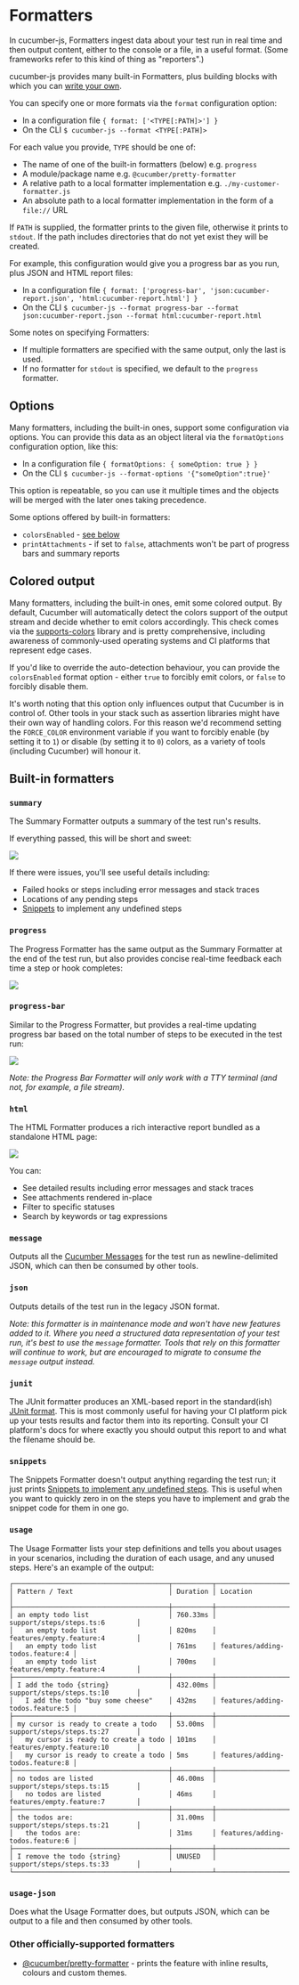 # Formatters

In cucumber-js, Formatters ingest data about your test run in real time and then output content, either to the console or a file, in a useful format. (Some frameworks refer to this kind of thing as "reporters".)

cucumber-js provides many built-in Formatters, plus building blocks with which you can [write your own](./custom_formatters.md).

You can specify one or more formats via the `format` configuration option:

- In a configuration file `{ format: ['<TYPE[:PATH]>'] }`
- On the CLI `$ cucumber-js --format <TYPE[:PATH]>`

For each value you provide, `TYPE` should be one of:

* The name of one of the built-in formatters (below) e.g. `progress`
* A module/package name e.g. `@cucumber/pretty-formatter`
* A relative path to a local formatter implementation e.g. `./my-customer-formatter.js`
* An absolute path to a local formatter implementation in the form of a `file://` URL

If `PATH` is supplied, the formatter prints to the given file, otherwise it prints to `stdout`. If the path includes directories that do not yet exist they will be created.

For example, this configuration would give you a progress bar as you run, plus JSON and HTML report files:

- In a configuration file `{ format: ['progress-bar', 'json:cucumber-report.json', 'html:cucumber-report.html'] }`
- On the CLI `$ cucumber-js --format progress-bar --format json:cucumber-report.json --format html:cucumber-report.html`

Some notes on specifying Formatters:

* If multiple formatters are specified with the same output, only the last is used.
* If no formatter for `stdout` is specified, we default to the `progress` formatter.

## Options

Many formatters, including the built-in ones, support some configuration via options. You can provide this data as an object literal via the `formatOptions` configuration option, like this:

- In a configuration file `{ formatOptions: { someOption: true } }`
- On the CLI `$ cucumber-js --format-options '{"someOption":true}'`

This option is repeatable, so you can use it multiple times and the objects will be merged with the later ones taking precedence.

Some options offered by built-in formatters:

- `colorsEnabled` - [see below](#colored-output)
- `printAttachments` - if set to `false`, attachments won't be part of progress bars and summary reports

## Colored output

Many formatters, including the built-in ones, emit some colored output. By default, Cucumber will automatically detect the colors support of the output stream and decide whether to emit colors accordingly. This check comes via the [supports-colors](https://github.com/chalk/supports-color) library and is pretty comprehensive, including awareness of commonly-used  operating systems and CI platforms that represent edge cases.

If you'd like to override the auto-detection behaviour, you can provide the `colorsEnabled` format option - either `true` to forcibly emit colors, or `false` to forcibly disable them.

It's worth noting that this option only influences output that Cucumber is in control of. Other tools in your stack such as assertion libraries might have their own way of handling colors. For this reason we'd recommend setting the `FORCE_COLOR` environment variable if you want to forcibly enable (by setting it to `1`) or disable (by setting it to `0`) colors, as a variety of tools (including Cucumber) will honour it.

## Built-in formatters

### `summary`

The Summary Formatter outputs a summary of the test run's results.

If everything passed, this will be short and sweet:

![](./images/summary_green.gif)

If there were issues, you'll see useful details including:

- Failed hooks or steps including error messages and stack traces
- Locations of any pending steps
- [Snippets](./snippets.md) to implement any undefined steps

### `progress`

The Progress Formatter has the same output as the Summary Formatter at the end of the test run, but also provides concise real-time feedback each time a step or hook completes:

![](./images/progress.gif)

### `progress-bar`

Similar to the Progress Formatter, but provides a real-time updating progress bar based on the total number of steps to be executed in the test run:

![](./images/progress_bar_green.gif)

*Note: the Progress Bar Formatter will only work with a TTY terminal (and not, for example, a file stream).*

### `html`

The HTML Formatter produces a rich interactive report bundled as a standalone HTML page:

![](./images/html_formatter.png)

You can:

- See detailed results including error messages and stack traces
- See attachments rendered in-place
- Filter to specific statuses
- Search by keywords or tag expressions

### `message`

Outputs all the [Cucumber Messages](https://github.com/cucumber/messages) for the test run as newline-delimited JSON, which can then be consumed by other tools.

### `json`

Outputs details of the test run in the legacy JSON format.

*Note: this formatter is in maintenance mode and won't have new features added to it. Where you need a structured data representation of your test run, it's best to use the `message` formatter. Tools that rely on this formatter will continue to work, but are encouraged to migrate to consume the `message` output instead.*

### `junit`

The JUnit formatter produces an XML-based report in the standard(ish) [JUnit format](https://github.com/junit-team/junit5/blob/43638eb6a870e0d6c49224053dfeb39dcf0ef33f/platform-tests/src/test/resources/jenkins-junit.xsd). This is most commonly useful for having your CI platform pick up your tests results and factor them into its reporting. Consult your CI platform's docs for where exactly you should output this report to and what the filename should be.

### `snippets`

The Snippets Formatter doesn't output anything regarding the test run; it just prints [Snippets to implement any undefined steps](./snippets.md). This is useful when you want to quickly zero in on the steps you have to implement and grab the snippet code for them in one go.

### `usage`

The Usage Formatter lists your step definitions and tells you about usages in your scenarios, including the duration of each usage, and any unused steps. Here's an example of the output:

```
┌───────────────────────────────────────┬──────────┬─────────────────────────────────┐
│ Pattern / Text                        │ Duration │ Location                        │
├───────────────────────────────────────┼──────────┼─────────────────────────────────┤
│ an empty todo list                    │ 760.33ms │ support/steps/steps.ts:6        │
│   an empty todo list                  │ 820ms    │ features/empty.feature:4        │
│   an empty todo list                  │ 761ms    │ features/adding-todos.feature:4 │
│   an empty todo list                  │ 700ms    │ features/empty.feature:4        │
├───────────────────────────────────────┼──────────┼─────────────────────────────────┤
│ I add the todo {string}               │ 432.00ms │ support/steps/steps.ts:10       │
│   I add the todo "buy some cheese"    │ 432ms    │ features/adding-todos.feature:5 │
├───────────────────────────────────────┼──────────┼─────────────────────────────────┤
│ my cursor is ready to create a todo   │ 53.00ms  │ support/steps/steps.ts:27       │
│   my cursor is ready to create a todo │ 101ms    │ features/empty.feature:10       │
│   my cursor is ready to create a todo │ 5ms      │ features/adding-todos.feature:8 │
├───────────────────────────────────────┼──────────┼─────────────────────────────────┤
│ no todos are listed                   │ 46.00ms  │ support/steps/steps.ts:15       │
│   no todos are listed                 │ 46ms     │ features/empty.feature:7        │
├───────────────────────────────────────┼──────────┼─────────────────────────────────┤
│ the todos are:                        │ 31.00ms  │ support/steps/steps.ts:21       │
│   the todos are:                      │ 31ms     │ features/adding-todos.feature:6 │
├───────────────────────────────────────┼──────────┼─────────────────────────────────┤
│ I remove the todo {string}            │ UNUSED   │ support/steps/steps.ts:33       │
└───────────────────────────────────────┴──────────┴─────────────────────────────────┘
```

### `usage-json`

Does what the Usage Formatter does, but outputs JSON, which can be output to a file and then consumed by other tools.

### Other officially-supported formatters

* [@cucumber/pretty-formatter](https://www.npmjs.com/package/@cucumber/pretty-formatter) - prints the feature with inline results,  colours and custom themes.

